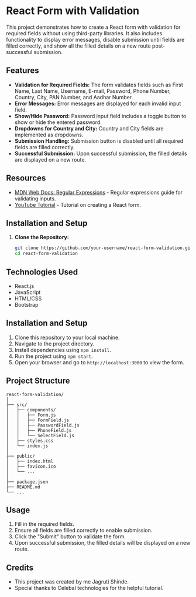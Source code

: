 # React Form with Validation

This project demonstrates how to create a React form with validation for required fields without using third-party libraries. It also includes functionality to display error messages, disable submission until fields are filled correctly, and show all the filled details on a new route post-successful submission.

## Features

- **Validation for Required Fields:** The form validates fields such as First Name, Last Name, Username, E-mail, Password, Phone Number, Country, City, PAN Number, and Aadhar Number.
- **Error Messages:** Error messages are displayed for each invalid input field.
- **Show/Hide Password:** Password input field includes a toggle button to show or hide the entered password.
- **Dropdowns for Country and City:** Country and City fields are implemented as dropdowns.
- **Submission Handling:** Submission button is disabled until all required fields are filled correctly.
- **Successful Submission:** Upon successful submission, the filled details are displayed on a new route.

## Resources

- [MDN Web Docs: Regular Expressions](https://developer.mozilla.org/en-US/docs/Web/JavaScript/Guide/Regular_expressions) - Regular expressions guide for validating inputs.
- [YouTube Tutorial](https://youtu.be/EWfHJI3M0Fs?si=DHrfYCiryE5wQswA) - Tutorial on creating a React form.

## Installation and Setup

1. **Clone the Repository:**
   ```bash
   git clone https://github.com/your-username/react-form-validation.git
   cd react-form-validation

## Technologies Used

- React.js
- JavaScript
- HTML/CSS
- Bootstrap

## Installation and Setup

1. Clone this repository to your local machine.
2. Navigate to the project directory.
3. Install dependencies using `npm install`.
4. Run the project using `npm start`.
5. Open your browser and go to `http://localhost:3000` to view the form.

## Project Structure

```
react-form-validation/
│
├── src/
│   ├── components/
│   │   ├── Form.js
│   │   ├── FormField.js
│   │   ├── PasswordField.js
│   │   ├── PhoneField.js
│   │   └── SelectField.js
│   ├── styles.css
│   └── index.js
│
├── public/
│   ├── index.html
│   ├── favicon.ico
│   └── ...
│
├── package.json
├── README.md
└── ...
```

## Usage

1. Fill in the required fields.
2. Ensure all fields are filled correctly to enable submission.
3. Click the "Submit" button to validate the form.
4. Upon successful submission, the filled details will be displayed on a new route.

## Credits

- This project was created by me Jagruti Shinde.
- Special thanks to Celebal technologies for the helpful tutorial.
